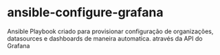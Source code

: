 # ansible-configure-grafana
Ansible Playbook criado para provisionar configuração de organizações, datasources e dashboards de maneira automatica. através da API do Grafana
